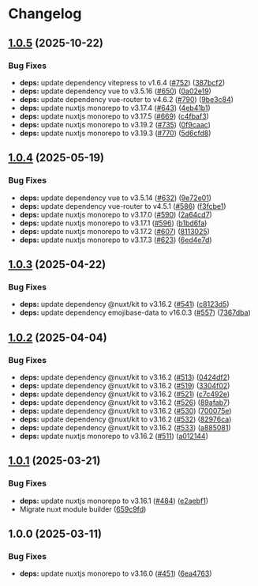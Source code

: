 # Changelog

## [1.0.5](https://github.com/gbicou/prosemirror-render/compare/prosemirror-render-v1.0.4...prosemirror-render-v1.0.5) (2025-10-22)


### Bug Fixes

* **deps:** update dependency vitepress to v1.6.4 ([#752](https://github.com/gbicou/prosemirror-render/issues/752)) ([387bcf2](https://github.com/gbicou/prosemirror-render/commit/387bcf2941406ff08271c5f75ff60c9c918d1ee4))
* **deps:** update dependency vue to v3.5.16 ([#650](https://github.com/gbicou/prosemirror-render/issues/650)) ([0a02e19](https://github.com/gbicou/prosemirror-render/commit/0a02e195d058ffc2fc5d3b1fc4102e9b6ea324e6))
* **deps:** update dependency vue-router to v4.6.2 ([#790](https://github.com/gbicou/prosemirror-render/issues/790)) ([9be3c84](https://github.com/gbicou/prosemirror-render/commit/9be3c8434459962c3e5e99fc167f717ddc546141))
* **deps:** update nuxtjs monorepo to v3.17.4 ([#643](https://github.com/gbicou/prosemirror-render/issues/643)) ([4eb41b1](https://github.com/gbicou/prosemirror-render/commit/4eb41b19b561832dd9647f24330fdf1ca966066d))
* **deps:** update nuxtjs monorepo to v3.17.5 ([#669](https://github.com/gbicou/prosemirror-render/issues/669)) ([c4fbaf3](https://github.com/gbicou/prosemirror-render/commit/c4fbaf316809ff7f0d9909e1e3279262d722d00e))
* **deps:** update nuxtjs monorepo to v3.19.2 ([#735](https://github.com/gbicou/prosemirror-render/issues/735)) ([0f9caac](https://github.com/gbicou/prosemirror-render/commit/0f9caac15e663c45b24ddc7d9742cdedfe5da177))
* **deps:** update nuxtjs monorepo to v3.19.3 ([#770](https://github.com/gbicou/prosemirror-render/issues/770)) ([5d6cfd8](https://github.com/gbicou/prosemirror-render/commit/5d6cfd89f316bacb0818a822a29ed83bf0836147))

## [1.0.4](https://github.com/gbicou/prosemirror-render/compare/prosemirror-render-v1.0.3...prosemirror-render-v1.0.4) (2025-05-19)


### Bug Fixes

* **deps:** update dependency vue to v3.5.14 ([#632](https://github.com/gbicou/prosemirror-render/issues/632)) ([9e72e01](https://github.com/gbicou/prosemirror-render/commit/9e72e01fbe5a0a617bac372ec982c0ab9ff8ac9f))
* **deps:** update dependency vue-router to v4.5.1 ([#586](https://github.com/gbicou/prosemirror-render/issues/586)) ([f3fcbe1](https://github.com/gbicou/prosemirror-render/commit/f3fcbe1ca4b0473695b4c148c6319ef11bde7184))
* **deps:** update nuxtjs monorepo to v3.17.0 ([#590](https://github.com/gbicou/prosemirror-render/issues/590)) ([2a64cd7](https://github.com/gbicou/prosemirror-render/commit/2a64cd7e79c20cdc0f248be88e7a54b9b220dac3))
* **deps:** update nuxtjs monorepo to v3.17.1 ([#596](https://github.com/gbicou/prosemirror-render/issues/596)) ([b1bd6fa](https://github.com/gbicou/prosemirror-render/commit/b1bd6fae2c1082fa6ecbf77b23b73c0a0773d531))
* **deps:** update nuxtjs monorepo to v3.17.2 ([#607](https://github.com/gbicou/prosemirror-render/issues/607)) ([8113025](https://github.com/gbicou/prosemirror-render/commit/81130256b02ec5286c4e65c2ce878f0e3e5378d0))
* **deps:** update nuxtjs monorepo to v3.17.3 ([#623](https://github.com/gbicou/prosemirror-render/issues/623)) ([6ed4e7d](https://github.com/gbicou/prosemirror-render/commit/6ed4e7d1b97358b4abbdcb957df1d3061c297aee))

## [1.0.3](https://github.com/gbicou/prosemirror-render/compare/prosemirror-render-v1.0.2...prosemirror-render-v1.0.3) (2025-04-22)


### Bug Fixes

* **deps:** update dependency @nuxt/kit to v3.16.2 ([#541](https://github.com/gbicou/prosemirror-render/issues/541)) ([c8123d5](https://github.com/gbicou/prosemirror-render/commit/c8123d546c56865ea72b96d6351a5560ad8eae4a))
* **deps:** update dependency emojibase-data to v16.0.3 ([#557](https://github.com/gbicou/prosemirror-render/issues/557)) ([7367dba](https://github.com/gbicou/prosemirror-render/commit/7367dba0d0ef23083c99c24a4a15ce21d7ffb0c5))

## [1.0.2](https://github.com/gbicou/prosemirror-render/compare/prosemirror-render-v1.0.1...prosemirror-render-v1.0.2) (2025-04-04)


### Bug Fixes

* **deps:** update dependency @nuxt/kit to v3.16.2 ([#513](https://github.com/gbicou/prosemirror-render/issues/513)) ([0424df2](https://github.com/gbicou/prosemirror-render/commit/0424df288570aed783dfae2acedc8558fcf2c103))
* **deps:** update dependency @nuxt/kit to v3.16.2 ([#519](https://github.com/gbicou/prosemirror-render/issues/519)) ([3304f02](https://github.com/gbicou/prosemirror-render/commit/3304f024ace0a940b39f57bcc7b8c202c159c9f8))
* **deps:** update dependency @nuxt/kit to v3.16.2 ([#521](https://github.com/gbicou/prosemirror-render/issues/521)) ([c7c492e](https://github.com/gbicou/prosemirror-render/commit/c7c492ea82154ea318878587f8b6b3e0725511a2))
* **deps:** update dependency @nuxt/kit to v3.16.2 ([#526](https://github.com/gbicou/prosemirror-render/issues/526)) ([89afab7](https://github.com/gbicou/prosemirror-render/commit/89afab75db0c4c7e42059c95b1e225f741343fde))
* **deps:** update dependency @nuxt/kit to v3.16.2 ([#530](https://github.com/gbicou/prosemirror-render/issues/530)) ([700075e](https://github.com/gbicou/prosemirror-render/commit/700075efd8be26b9e86fd9a512a1f06e301c0039))
* **deps:** update dependency @nuxt/kit to v3.16.2 ([#532](https://github.com/gbicou/prosemirror-render/issues/532)) ([82976ca](https://github.com/gbicou/prosemirror-render/commit/82976ca9c5b0264082b9f666e6282e4086143697))
* **deps:** update dependency @nuxt/kit to v3.16.2 ([#533](https://github.com/gbicou/prosemirror-render/issues/533)) ([a885081](https://github.com/gbicou/prosemirror-render/commit/a885081e278ee957e6fdf1c8c83128bada53bf1e))
* **deps:** update nuxtjs monorepo to v3.16.2 ([#511](https://github.com/gbicou/prosemirror-render/issues/511)) ([a012144](https://github.com/gbicou/prosemirror-render/commit/a01214443678070a5f0c05019d7674a63852ce7e))

## [1.0.1](https://github.com/gbicou/prosemirror-render/compare/prosemirror-render-v1.0.0...prosemirror-render-v1.0.1) (2025-03-21)


### Bug Fixes

* **deps:** update nuxtjs monorepo to v3.16.1 ([#484](https://github.com/gbicou/prosemirror-render/issues/484)) ([e2aebf1](https://github.com/gbicou/prosemirror-render/commit/e2aebf10d49d821e92f38dd958e3c004c1f270b2))
* Migrate nuxt module builder ([659c9fd](https://github.com/gbicou/prosemirror-render/commit/659c9fd39a1455d8b350218eb56f55c7833e6829))

## 1.0.0 (2025-03-11)


### Bug Fixes

* **deps:** update nuxtjs monorepo to v3.16.0 ([#451](https://github.com/gbicou/prosemirror-render/issues/451)) ([6ea4763](https://github.com/gbicou/prosemirror-render/commit/6ea4763a0d76978721b6a37f7e042beaf2723cc3))
